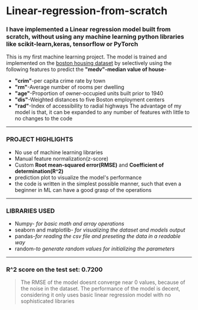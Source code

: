 # Linear-regression-from-scratch
### I have implemented a Linear regression model built from scratch, without using any machine learning python libraries like scikit-learn,keras, tensorflow or PyTorch
This is my first machine learning project.
The model is trained and implemented on the [boston housing dataset](https://www.kaggle.com/datasets/krupadharamshi/bostonhousing) by selectively using the following features to predict the **"medv"-median value of house**-
- **"crim"**-per capita crime rate by town
- **"rm"**-Average number of rooms per dwelling
- **"age"**-Proportion of owner-occupied units built prior to 1940
- **"dis"**-Weighted distances to five Boston employment centers
- **"rad"**-Index of accessibility to radial highways
The advantage of my model is that, it can be expanded to any number of features with little to no changes to the code
---
### PROJECT HIGHLIGHTS
- No use of machine learning libraries
- Manual feature normalization(z-score)
- Custom **Root mean-squared error(RMSE)** and **Coefficient of determination(R^2)**
- prediction plot to visualize the model's performance
- the code is written in the simplest possible manner, such that even a beginner in ML can have a good grasp of the operations
---
### LIBRARIES USED
- Numpy- *for basic math and array operations* 
- seaborn and matplotlib-  *for visualizing the dataset and models output*
- pandas-*for reading the csv file and preseting the data in a readable way*
- random-*to generate random values for initializing the parameters*
---
### R^2 score on the test set: 0.7200
>The RMSE of the model doesnt converge near 0 values, because of the noise in the dataset.
>The performance of the model is decent, considering it only uses basic linear regression model with no sophisticated libraries

